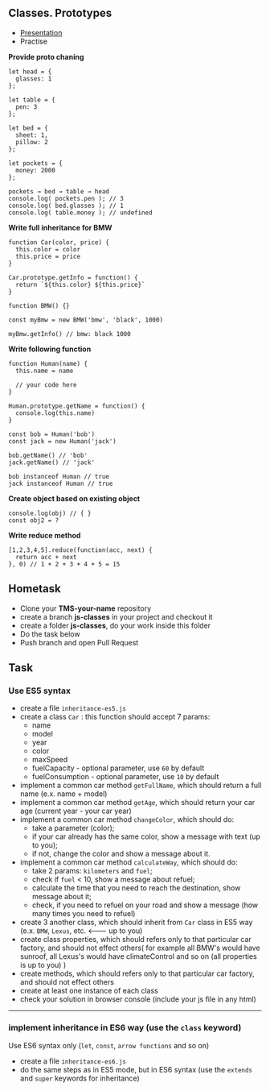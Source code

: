 
## Classes. Prototypes

* [Presentation](https://sulemanof.github.io/js-lectures/js-classes/presentation/#/)
* Practise


**Provide proto chaning**
```
let head = {
  glasses: 1
};

let table = {
  pen: 3
};

let bed = {
  sheet: 1,
  pillow: 2
};

let pockets = {
  money: 2000
};

pockets → bed → table → head
console.log( pockets.pen ); // 3
console.log( bed.glasses ); // 1
console.log( table.money ); // undefined
```

**Write full inheritance for BMW**
```
function Car(color, price) {
  this.color = color
  this.price = price
}

Car.prototype.getInfo = function() {
  return `${this.color} ${this.price}`
}

function BMW() {}

const myBmw = new BMW('bmw', 'black', 1000)

myBmw.getInfo() // bmw: black 1000

```

**Write following function**
```
function Human(name) {
  this.name = name

  // your code here
}

Human.prototype.getName = function() {
  console.log(this.name)
}

const bob = Human('bob')
const jack = new Human('jack')

bob.getName() // 'bob'
jack.getName() // 'jack'

bob instanceof Human // true
jack instanceof Human // true
```

**Create object based on existing object**
```
console.log(obj) // { }
const obj2 = ?
```


**Write reduce method**

```
[1,2,3,4,5].reduce(function(acc, next) {
  return acc + next
}, 0) // 1 + 2 + 3 + 4 + 5 = 15
```


## Hometask
* Clone your **TMS-your-name** repository
* create a branch **js-classes** in your project and checkout it
* create a folder **js-classes**, do your work inside this folder
* Do the task below
* Push branch and open Pull Request

## Task
### Use ES5 syntax
+ create a file `inheritance-es5.js`
+ create a class `Car` : this function should accept 7 params:  
    + name
    + model
    + year
    + color
    + maxSpeed
    + fuelCapacity - optional parameter, use `60` by default
    + fuelConsumption - optional parameter, use `10` by default
+ implement a common car method `getFullName`, which should return a full name (e.x. name + model)
+ implement a common car method `getAge`, which should return your car age (current year - your car year)
+ implement a common car method `changeColor`, which should do:
    - take a parameter (color);
    - if your car already has the same color, show a message with text (up to you);
    - if not, change the color and show a message about it.
+ implement a common car method `calculateWay`, which should do:
    - take 2 params: `kilometers` and `fuel`;
    - check if `fuel` < 10, show a message about refuel;
    - calculate the time that you need to reach the destination, show message about it;
    - check, if you need to refuel on your road and show a message (how many times you need to refuel)
+ create 3 another class, which should inherit from `Car` class in ES5 way (e.x. `BMW`, `Lexus`, etc. <--- up to you)
+ create class properties, which should refers only to that particular car factory, and should not effect others(
    for example all BMW's would have sunroof, all Lexus's would have climateControl and so on (all properties is up 
    to you)
)
+ create methods, which should refers only to that particular car factory, and should not effect others
+ create at least one instance of each class
+ check your solution in browser console (include your js file in any html)
---
### implement inheritance in ES6 way (use the `class` keyword)
Use ES6 syntax only (`let`, `const`, `arrow functions` and so on)
+ create a file `inheritance-es6.js`
+ do the same steps as in ES5 mode, but in ES6 syntax (use the `extends` and `super` keywords for inheritance)



